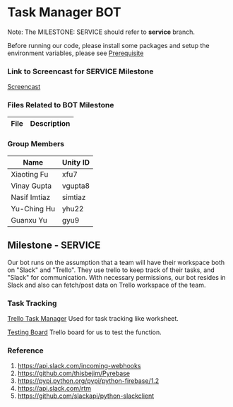 # Task Manager BOT #

Note: The MILESTONE: SERVICE should refer to **service** branch.

Before running our code, please install some packages and setup the
environment variables, please see [Prerequisite](https://github.ncsu.edu/yhu22/CSC510_F17_Project/blob/service/src/README.md)

### Link to Screencast for SERVICE Milestone
[Screencast]()

### Files Related to BOT Milestone

File | Description
---  | ---


### Group Members

Name | Unity ID 
--- | --- 
Xiaoting Fu | xfu7
Vinay Gupta | vgupta8
Nasif Imtiaz | simtiaz
Yu-Ching Hu | yhu22
Guanxu Yu | gyu9

## Milestone - SERVICE ##
Our bot runs on the assumption that a team will have their workspace both on "Slack" and "Trello". They use trello to keep track of their tasks, and "Slack" for communication. With necessary permissions, our bot resides in Slack and also can fetch/post data on Trello workspace of the team. 


### Task Tracking
[Trello Task Manager](https://trello.com/b/MXYu6ZEy/task-manager-bot)  Used for task tracking like worksheet. 

[Testing Board](https://trello.com/b/3L2DxAis/test-board) Trello board for us to test the function.

### Reference
1. https://api.slack.com/incoming-webhooks
2. https://github.com/thisbejim/Pyrebase
3. https://pypi.python.org/pypi/python-firebase/1.2
4. https://api.slack.com/rtm
5. https://github.com/slackapi/python-slackclient
